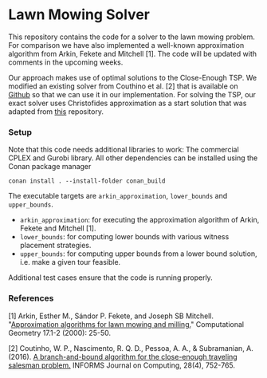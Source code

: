 # Lawn Mowing Solver
This repository contains the code for a solver to the lawn mowing problem.
For comparison we have also implemented a well-known approximation algorithm from Arkin, Fekete and Mitchell [1].
The code will be updated with comments in the upcoming weeks.


Our approach makes use of optimal solutions to the Close-Enough TSP.
We modified an existing solver from Couthino et al. [2] that is available on [Github](https://github.com/waltonpcoutinho/BnB_CETSP) so that we can use it in our implementation.
For solving the TSP, our exact solver uses Christofides approximation as a start solution that was adapted from [this](https://github.com/sth144/christofides-algorithm-cpp) repository.

### Setup

Note that this code needs additional libraries to work: The commercial CPLEX and Gurobi library. All other dependencies can be installed
using the Conan package manager
```
conan install . --install-folder conan_build
```

The executable targets are `arkin_approximation`, `lower_bounds` and `upper_bounds`.

* `arkin_approximation`: for executing the approximation
algorithm of Arkin, Fekete and Mitchell [1].
* `lower_bounds`: for computing lower bounds with various witness placement strategies.
* `upper_bounds`: for computing upper bounds from a lower bound solution, i.e. make a given tour feasible.

Additional test cases ensure that the code is running properly.

### References
[1] Arkin, Esther M., Sándor P. Fekete, and Joseph SB Mitchell. "[Approximation algorithms for lawn mowing and milling.](https://www.sciencedirect.com/science/article/pii/S0925772100000158)" Computational Geometry 17.1-2 (2000): 25-50.

[2] Coutinho, W. P., Nascimento, R. Q. D., Pessoa, A. A., & Subramanian, A. (2016). [A branch-and-bound algorithm for the close-enough traveling salesman problem.](https://pubsonline.informs.org/doi/abs/10.1287/ijoc.2016.0711) INFORMS Journal on Computing, 28(4), 752-765.